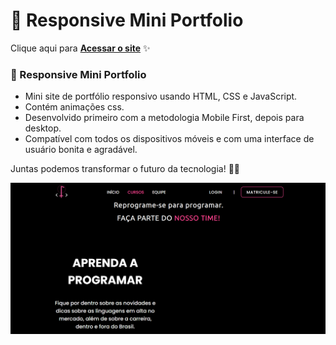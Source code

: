 # 💼 Responsive Mini Portfolio
  Clique aqui para **[Acessar o site](esthers27.github.io/DevFem-projeto/)** ✨
 ### 💼 Responsive Mini Portfolio

- Mini site de portfólio responsivo usando HTML, CSS e JavaScript.
- Contém animações css.
- Desenvolvido primeiro com a metodologia Mobile First, depois para desktop.
- Compatível com todos os dispositivos móveis e com uma interface de usuário bonita e agradável.

Juntas podemos transformar o futuro da tecnologia! 🩷✨

![preview img](/plataforma_devfem_2023.png)
